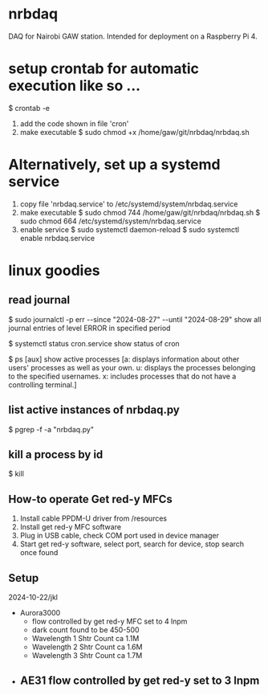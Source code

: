 # nrbdaq
DAQ for Nairobi GAW station. Intended for deployment on a Raspberry Pi 4.

# setup crontab for automatic execution like so ...
$ crontab -e

1. add the code shown in file 'cron'
2. make executable
$ sudo chmod +x /home/gaw/git/nrbdaq/nrbdaq.sh

# Alternatively, set up a systemd service
1. copy file 'nrbdaq.service' to /etc/systemd/system/nrbdaq.service
2. make executable
$ sudo chmod 744 /home/gaw/git/nrbdaq/nrbdaq.sh
$ sudo chmod 664 /etc/systemd/system/nrbdaq.service
3. enable service
$ sudo systemctl daemon-reload
$ sudo systemctl enable nrbdaq.service

# linux goodies
## read journal
$ sudo journalctl -p err --since "2024-08-27" --until "2024-08-29"
    show all journal entries of level ERROR in specified period

$ systemctl status cron.service	
    show status of cron

$ ps [aux]
    show active processes 
    [a: displays information about other users' processes as well as your own.
     u: displays the processes belonging to the specified usernames.
     x: includes processes that do not have a controlling terminal.]

## list active instances of nrbdaq.py
$ pgrep -f -a "nrbdaq.py"

## kill a process by id
$ kill <pid>

## How-to operate Get red-y MFCs
1. Install cable PPDM-U driver from /resources
2. Install get red-y MFC software
3. Plug in USB cable, check COM port used in device manager
4. Start get red-y software, select port, search for device, stop search once found

## Setup
2024-10-22/jkl
- Aurora3000 
    - flow controlled by get red-y MFC set to 4 lnpm
    - dark count found to be 450-500
    - Wavelength 1 Shtr Count ca 1.1M
    - Wavelength 2 Shtr Count ca 1.6M
    - Wavelength 3 Shtr Count ca 1.7M
- AE31 flow controlled by get red-y set to 3 lnpm
    - 
